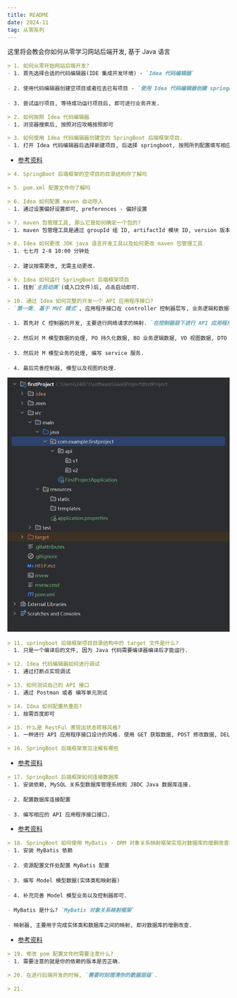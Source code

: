 ```yaml
---
title: README
date: 2024-11
tag: 从零系列
---
```

这里将会教会你如何从零学习网站后端开发, 基于 Java 语言

``` md
> 1. 如何从零开始网站后端开发?
- 1. 首先选择合适的代码编辑器(IDE 集成开发环境) - `Idea 代码编辑器`

- 2. 使用代码编辑器创建空项目或者拉去已有项目 - `使用 Idea 代码编辑器创建 springboot 后端框架项目`

- 3. 尝试运行项目, 等待成功运行项目后, 即可进行业务开发.
```

``` md
> 2. 如何按照 Idea 代码编辑器
- 1. 浏览器搜索后, 按照对应攻略按照即可
```

``` md
> 3. 如何使用 Idea 代码编辑器创建空的 SpringBoot 后端框架项目.
- 1. 打开 Idea 代码编辑器后选择新建项目, 后选择 springboot, 按照所列配置填写相应内容即可.
```
- [参考资料](https://blog.csdn.net/weixin_51309915/article/details/123349773)

``` md
> 4. SpringBoot 后端框架的空项目的目录结构你了解吗
```

``` md
> 5. pom.xml 配置文件你了解吗
```

``` md
> 6. Idea 如何配置 maven 自动导入
- 1. 通过设置偏好设置即可, preferences - 偏好设置 
```

``` md
> 7. maven 包管理工具, 那么它是如何确定一个包的?
- 1. maven 包管理工具是通过 groupId 组 ID, artifactId 模块 ID, version 版本 三者确定一个包的. 
```

``` md
> 8. Idea 如何更改 JDK java 语言开发工具以及如何更改 maven 包管理工具
- 1. 七七月 2-8 10:00 分钟处

- 2. 建议按需更改, 无需主动更改.
```

``` md
> 9. Idea 如何运行 SpringBoot 后端框架项目
- 1. 找到`主启动类`(或入口文件)后, 点击启动即可.
```

``` md
> 10. 通过 Idea 如何完整的开发一个 API 应用程序接口?
- `第一类. 基于 MVC 模式`, 应用程序接口在 controller 控制器层写, 业务逻辑和数据在 model 模型层写, 将 model 模型层分为 service 服务层(处理业务逻辑)和 mapper 映射层(处理数据).

- 1. 首先对 C 控制器的开发, 主要进行网络请求的映射. `在控制器层下进行 API 应用程序接口编写`(在`项目包`下新建 `controller 控制器包`, 在其内进行网络请求映射.)

- 2. 然后对 M 模型数据的处理, PO 持久化数据, BO 业务逻辑数据, VO 视图数据, DTO 浏览器传输数据， entity 实体类等.

- 3. 然后对 M 模型业务的处理, 编写 service 服务.

- 4. 最后完善控制器, 模型以及视图的处理.
```
![项目包-com.example.firstproject](../image/项目包.png)

``` md
> 11. springboot 后端框架项目目录结构中的 target 文件是什么?
- 1. 只是一个编译后的文件, 因为 Java 代码需要编译器编译后才能运行.
```

``` md
> 12. Idea 代码编辑器如何进行调试
- 1. 通过打断点实现调试
```

``` md
> 13. 如何测试自己的 API 接口
- 1. 通过 Postman 或者 编写单元测试
```

``` md
> 14. Idea 如何配置热重启?
- 1. 按需百度即可
```

``` md
> 15. 什么是 RestFul 表现出状态转移风格?
- 1. 一种进行 API 应用程序接口设计的风格. 使用 GET 获取数据, POST 修改数据, DELETE 删除数据, PUT 修改数据.
```

``` md
> 16. SpringBoot 后端框架常见注解有哪些
```
- [参考资料](https://pdai.tech/md/spring/springboot/springboot-x-hello-anno.html)

``` md
> 17. SpringBoot 后端框架如何连接数据库
- 1. 安装依赖, MySQL 关系型数据库管理系统和 JBDC Java 数据库连接.

- 2. 配置数据库连接配置

- 3. 编写相应的 API 应用程序接口接口.
```
- [参考资料](https://cloud.tencent.com/developer/article/2103223)

``` md
> 18. SpringBoot 如何使用 MyBatis - ORM 对象关系映射框架实现对数据库的增删改查操作
- 1. 安装 MyBatis 依赖

- 2. 资源配置文件处配置 MyBatis 配置

- 3. 编写 Model 模型数据(实体类和映射器)

- 4. 补充完善 Model 模型业务以及控制器即可.

- MyBatis 是什么? `MyBatis 对象关系映射框架`

- 映射器, 主要用于完成实体类和数据库之间的映射, 即对数据库的增删改查.
```
- [参考资料](https://developer.aliyun.com/article/1095119)

``` md
> 19. 修改 pom 配置文件时需要注意什么?
- 1. 需要注意的就是你的依赖的版本是否正确.
```

``` md
> 20. 在进行后端开发的时候, `需要时刻理清你的数据层级`.
```

``` md
> 21. 
```